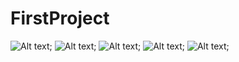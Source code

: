 # FirstProject
![Alt text](https://github.com/PanHongwen/FirstProject/blob/master/jietu/helloword.png);
![Alt text](https://github.com/PanHongwen/FirstProject/blob/master/jietu/linearlayout.png);
![Alt text](https://github.com/PanHongwen/FirstProject/blob/master/jietu/relativelayout.png);
![Alt text](https://github.com/PanHongwen/FirstProject/blob/master/jietu/tablelayout.png);
![Alt text](https://github.com/PanHongwen/FirstProject/blob/master/jietu/listview.png);

